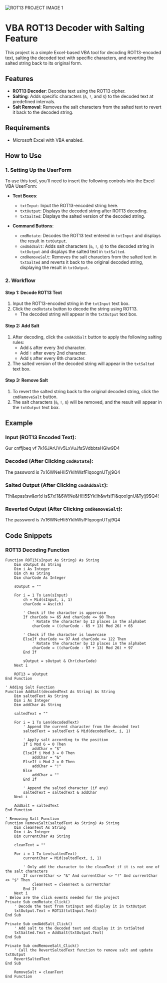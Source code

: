 ![ROT13 PROJECT IMAGE 1](https://github.com/user-attachments/assets/68b84c37-8eb8-4968-bbce-de20b7702557)
# VBA ROT13 Decoder with Salting Feature

This project is a simple Excel-based VBA tool for decoding ROT13-encoded text, salting the decoded text with specific characters, and reverting the salted string back to its original form.

## Features
- **ROT13 Decoder**: Decodes text using the ROT13 cipher.
- **Salting**: Adds specific characters (`&`, `!`, and `$`) to the decoded text at predefined intervals.
- **Salt Removal**: Removes the salt characters from the salted text to revert it back to the decoded string.

## Requirements
- Microsoft Excel with VBA enabled.

## How to Use

### 1. Setting Up the UserForm

To use this tool, you'll need to insert the following controls into the Excel VBA UserForm:
- **Text Boxes**:
  - `txtInput`: Input the ROT13-encoded string here.
  - `txtOutput`: Displays the decoded string after ROT13 decoding.
  - `txtSalted`: Displays the salted version of the decoded string.
  
- **Command Buttons**:
  - `cmdRotate`: Decodes the ROT13 text entered in `txtInput` and displays the result in `txtOutput`.
  - `cmdAddSalt`: Adds salt characters (`&`, `!`, `$`) to the decoded string in `txtOutput` and displays the salted text in `txtSalted`.
  - `cmdRemoveSalt`: Removes the salt characters from the salted text in `txtSalted` and reverts it back to the original decoded string, displaying the result in `txtOutput`.

### 2. Workflow

#### Step 1: Decode ROT13 Text
1. Input the ROT13-encoded string in the `txtInput` text box.
2. Click the `cmdRotate` button to decode the string using ROT13.
   - The decoded string will appear in the `txtOutput` text box.

#### Step 2: Add Salt
1. After decoding, click the `cmdAddSalt` button to apply the following salting rules:
   - Add `&` after every 3rd character.
   - Add `!` after every 2nd character.
   - Add `$` after every 6th character.
2. The salted version of the decoded string will appear in the `txtSalted` text box.

#### Step 3: Remove Salt
1. To revert the salted string back to the original decoded string, click the `cmdRemoveSalt` button.
2. The salt characters (`&`, `!`, `$`) will be removed, and the result will appear in the `txtOutput` text box.

## Example

### Input (ROT13 Encoded Text):
Gur cnffjbeq vf 7k16JArUVv5LxVuJfsSVdbbtaHGlw9D4

### Decoded (After Clicking `cmdRotate`):
The password is 7x16WNeHIi5YkIhWsfFIqoognUTyj9Q4


### Salted Output (After Clicking `cmdAddSalt`):
T!h&epas!sw&or!d is$7x!1&6W!Ne&HI!i5$Yk!Ih&wfs!FI&qoo!gnU&Ty!j9$Q4!


### Reverted Output (After Clicking `cmdRemoveSalt`):
The password is 7x16WNeHIi5YkIhWsfFIqoognUTyj9Q4


## Code Snippets

### ROT13 Decoding Function
```vba
Function ROT13(sInput As String) As String
    Dim sOutput As String
    Dim i As Integer
    Dim ch As String
    Dim charCode As Integer
    
    sOutput = ""
    
    For i = 1 To Len(sInput)
        ch = Mid(sInput, i, 1)
        charCode = Asc(ch)
        
        ' Check if the character is uppercase
        If charCode >= 65 And charCode <= 90 Then
            ' Rotate the character by 13 places in the alphabet
            charCode = ((charCode - 65 + 13) Mod 26) + 65
            
        ' Check if the character is lowercase
        ElseIf charCode >= 97 And charCode <= 122 Then
            ' Rotate the character by 13 places in the alphabet
            charCode = ((charCode - 97 + 13) Mod 26) + 97
        End If
        
        sOutput = sOutput & Chr(charCode)
    Next i
    
    ROT13 = sOutput
End Function

' Adding Salt Function
Function AddSalt(decodedText As String) As String
    Dim saltedText As String
    Dim i As Integer
    Dim addChar As String
    
    saltedText = ""
    
    For i = 1 To Len(decodedText)
        ' Append the current character from the decoded text
        saltedText = saltedText & Mid(decodedText, i, 1)
        
        ' Apply salt according to the position
        If i Mod 6 = 0 Then
            addChar = "$"
        ElseIf i Mod 3 = 0 Then
            addChar = "&"
        ElseIf i Mod 2 = 0 Then
            addChar = "!"
        Else
            addChar = ""
        End If
        
        ' Append the salted character (if any)
        saltedText = saltedText & addChar
    Next i
    
    AddSalt = saltedText
End Function

' Removing Salt Function
Function RemoveSalt(saltedText As String) As String
    Dim cleanText As String
    Dim i As Integer
    Dim currentChar As String
    
    cleanText = ""
    
    For i = 1 To Len(saltedText)
        currentChar = Mid(saltedText, i, 1)
        
        ' Only add the character to the cleanText if it is not one of the salt characters
        If currentChar <> "&" And currentChar <> "!" And currentChar <> "$" Then
            cleanText = cleanText & currentChar
        End If
    Next i
' Below are the click events needed for the project
Private Sub cmdRotate_Click()
    ' Decode the text from txtInput and display it in txtOutput
    txtOutput.Text = ROT13(txtInput.Text)
End Sub

Private Sub cmdAddSalt_Click()
    ' Add salt to the decoded text and display it in txtSalted
    txtSalted.Text = AddSalt(txtOutput.Text)
End Sub

Private Sub cmdRemoveSalt_Click()
    ' Call the RevertSaltedText function to remove salt and update txtOutput
    RevertSaltedText
End Sub
    
    RemoveSalt = cleanText
End Function
